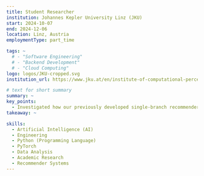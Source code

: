 ```yaml
---
title: Student Researcher
institution: Johannes Kepler University Linz (JKU)
start: 2024-10-07
end: 2024-12-06
location: Linz, Austria
employmentType: part_time

tags: ~
  # - "Software Engineering"
  # - "Backend Development"
  # - "Cloud Computing"
logo: logos/JKU-cropped.svg
institution_url: https://www.jku.at/en/institute-of-computational-perception/

# text for short summary
summary: ~
key_points: 
  - Investigated how our previously developed single-branch recommenders perform in comparison to their multi-branch counterparts.
takeaway: ~

skills: 
  - Artificial Intelligence (AI)
  - Engineering
  - Python (Programming Language)
  - PyTorch
  - Data Analysis
  - Academic Research
  - Recommender Systems
---
```

